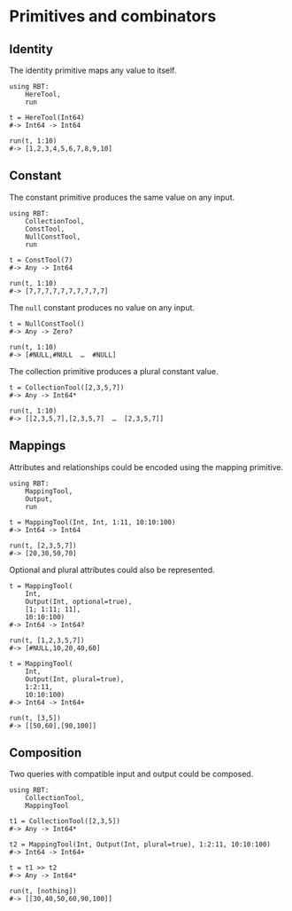 Primitives and combinators
==========================


Identity
--------

The identity primitive maps any value to itself.

    using RBT:
        HereTool,
        run

    t = HereTool(Int64)
    #-> Int64 -> Int64

    run(t, 1:10)
    #-> [1,2,3,4,5,6,7,8,9,10]


Constant
--------

The constant primitive produces the same value on any input.

    using RBT:
        CollectionTool,
        ConstTool,
        NullConstTool,
        run

    t = ConstTool(7)
    #-> Any -> Int64

    run(t, 1:10)
    #-> [7,7,7,7,7,7,7,7,7,7]

The `null` constant produces no value on any input.

    t = NullConstTool()
    #-> Any -> Zero?

    run(t, 1:10)
    #-> [#NULL,#NULL  …  #NULL]

The collection primitive produces a plural constant value.

    t = CollectionTool([2,3,5,7])
    #-> Any -> Int64*

    run(t, 1:10)
    #-> [[2,3,5,7],[2,3,5,7]  …  [2,3,5,7]]


Mappings
--------

Attributes and relationships could be encoded using the mapping primitive.

    using RBT:
        MappingTool,
        Output,
        run

    t = MappingTool(Int, Int, 1:11, 10:10:100)
    #-> Int64 -> Int64

    run(t, [2,3,5,7])
    #-> [20,30,50,70]

Optional and plural attributes could also be represented.

    t = MappingTool(
        Int,
        Output(Int, optional=true),
        [1; 1:11; 11],
        10:10:100)
    #-> Int64 -> Int64?

    run(t, [1,2,3,5,7])
    #-> [#NULL,10,20,40,60]

    t = MappingTool(
        Int,
        Output(Int, plural=true),
        1:2:11,
        10:10:100)
    #-> Int64 -> Int64+

    run(t, [3,5])
    #-> [[50,60],[90,100]]


Composition
-----------

Two queries with compatible input and output could be composed.

    using RBT:
        CollectionTool,
        MappingTool

    t1 = CollectionTool([2,3,5])
    #-> Any -> Int64*

    t2 = MappingTool(Int, Output(Int, plural=true), 1:2:11, 10:10:100)
    #-> Int64 -> Int64+

    t = t1 >> t2
    #-> Any -> Int64*

    run(t, [nothing])
    #-> [[30,40,50,60,90,100]]

